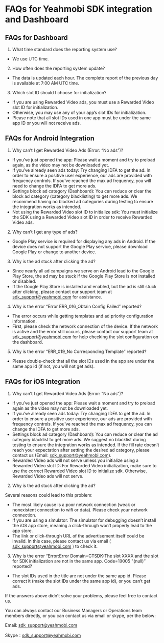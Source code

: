 # FAQs for Yeahmobi SDK integration and Dashboard

 

## FAQs for Dashboard

1. What time standard does the reporting system use?

- We use UTC time.

2. How often does the reporting system update?

- The data is updated each hour. The complete report of the previous day is available at 7:00 AM UTC time.

3. Which slot ID should I choose for initialization?

- If you are using Rewarded Video ads, you must use a Rewarded Video slot ID for initialization.
- Otherwise, you may use any of your app’s slot IDs for initialization.
- Please note that all slot IDs used in one app must be under the same app ID or you will not receive ads.

## FAQs for Android Integration

1. Why can’t I get Rewarded Video Ads (Error: “No ads”)?

- If you’ve just opened the app: Please wait a moment and try to preload again, as the video may not be downloaded yet.
- If you’ve already seen ads today: Try changing IDFA to get the ad. In order to ensure a positive user experience, our ads are provided with frequency controls. If you’ve reached the max ad frequency, you will need to  change the IDFA to get more ads.
- Settings block ad category (Dashboard): You can reduce or clear the block ad category (category blacklisting) to get more ads. We recommend having no blocked ad categories during testing to ensure the integration works as intended. 
- Not using the Rewarded Video slot ID to initialize sdk: You must initialize the SDK using a Rewarded Video slot ID in order to receive Rewarded Video ads.

2. Why can’t I get any type of ads?

- Google Play service is required for displaying any ads in Android. If the device does not support the Google Play service, please download Google Play or change to another device.

3. Why is the ad stuck after clicking the ad?

- Since nearly all ad campaigns we serve on Android lead to the Google Play Store, the ad may be stuck if the Google Play Store is not installed or disabled.
- If the Google Play Store is installed and enabled, but the ad is still stuck after clicking, please contact our support team at sdk_support@yeahmobi.com for assistance.

4. Why is the error “Error ERR_016_Obtain Config Failed” reported?

- The error occurs while getting templates and ad priority configuration information.
- First, please check the network connection of the device. If the network is active and the error still occurs, please contact our support team at sdk_support@yeahmobi.com for help checking the slot configuration on the dashboard.

5. Why is the error “ERR_019_No Corresponding Template” reported?

- Please double-check that all the slot IDs used in the app are under the same app id (if not, you will not get ads).

## FAQs for iOS Integration

1. Why can’t I get Rewarded Video Ads (Error: “No ads”)?

- If you’ve just opened the app: Please wait a moment and try to preload again as the video may not be downloaded yet.
- If you’ve already seen ads today: Try changing IDFA to get the ad. In order to ensure a positive user experience, our ads are provided with frequency controls. If you’ve reached the max ad frequency, you can change the IDFA to get more ads.
- Settings block ad category (Dashboard): You can reduce or clear the ad category blacklist to get more ads. We suggest no blacklist during testing to ensure the integration works as intended. If the fill rate doesn’t reach your expectation after setting the desired ad category, please contact us (Email: sdk_support@yeahmobi.com).
- Rewarded Video ads will not serve unless you initialize using a Rewarded Video slot ID: For Rewarded Video initialization, make sure to use the correct Rewarded Video slot ID to initialize sdk. Otherwise, Rewarded Video ads will not serve.

2. Why is the ad stuck after clicking the ad?

Several reasons could lead to this problem:

- The most likely cause is a poor network connection (weak or nonexistent connection to wifi or data). Please check your network connection.
- If you are using a simulator: The simulator for debugging doesn’t install the iOS app store, meaning a click-through won’t properly lead to the app store.
- The link or click-through URL of the advertisement itself could be invalid. In this case, please contact us via email ( sdk_support@yeahmobi.com ) to check it.

3. Why is the error “Error:Error Domain=CTSDK:The slot XXXX and the slot for SDK initialization are not in the same app. Code=10005 "(null)” reported?

- The slot IDs used in the title are not under the same app id. Please correct it (make the slot IDs under the same app id), or you can’t get ads.

If the answers above didn’t solve your problems, please feel free to contact us.

You can always contact our Business Managers or Operations team members directly, or you can contact us via email or skype, per the below:

Email: sdk_support@yeahmobi.com

Skype：sdk_support@yeahmobi.com
